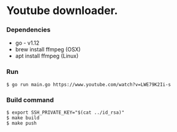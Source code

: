 # Youtube downloader. 

### Dependencies 
* go - v1.12
* brew install ffmpeg (OSX)
* apt install ffmpeg (Linux)

### Run
```
$ go run main.go https://www.youtube.com/watch?v=LWE79K2Ii-s 
```

### Build command
```
$ export SSH_PRIVATE_KEY="$(cat ../id_rsa)"
$ make build
$ make push
```